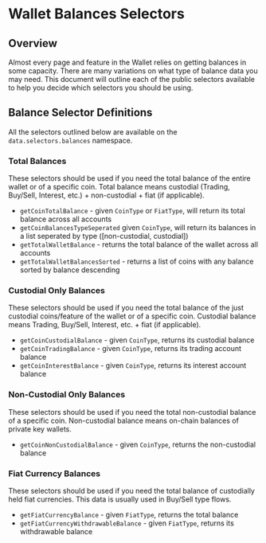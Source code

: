 # Wallet Balances Selectors

## Overview
Almost every page and feature in the Wallet relies on getting balances in some capacity. 
There are many variations on what type of balance data you may need. 
This document will outline each of the public selectors available to help you decide which selectors you should be using.

## Balance Selector Definitions
All the selectors outlined below are available on the `data.selectors.balances` namespace.

### Total Balances
These selectors should be used if you need the total balance of the entire wallet or of a specific coin.
Total balance means custodial (Trading, Buy/Sell, Interest, etc.) + non-custodial + fiat (if applicable).

- `getCoinTotalBalance` - given `CoinType` or `FiatType`, will return its total balance across all accounts
- `getCoinBalancesTypeSeperated` given `CoinType`, will return its balances in a list seperated by type ([non-custodial, custodial])
- `getTotalWalletBalance` - returns the total balance of the wallet across all accounts
- `getTotalWalletBalancesSorted` - returns a list of coins with any balance sorted by balance descending

### Custodial Only Balances
These selectors should be used if you need the total balance of the just custodial coins/feature of the wallet or of a specific coin.
Custodial balance means Trading, Buy/Sell, Interest, etc. + fiat (if applicable).

- `getCoinCustodialBalance` - given `CoinType`, returns its custodial balance
- `getCoinTradingBalance` - given `CoinType`, returns its trading account balance
- `getCoinInterestBalance` - given `CoinType`, returns its interest account balance

### Non-Custodial Only Balances
These selectors should be used if you need the total non-custodial balance of a specific coin.
Non-custodial balance means on-chain balances of private key wallets.

- `getCoinNonCustodialBalance` - given `CoinType`, returns the non-custodial balance

### Fiat Currency Balances
These selectors should be used if you need the total balance of custodially held fiat currencies.
This data is usually used in Buy/Sell type flows.

- `getFiatCurrencyBalance` - given `FiatType`, returns the total balance
- `getFiatCurrencyWithdrawableBalance` - given `FiatType`, returns its withdrawable balance